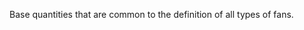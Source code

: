 Base quantities that are common to the definition of all types of fans.

<!-- end of short definition -->

